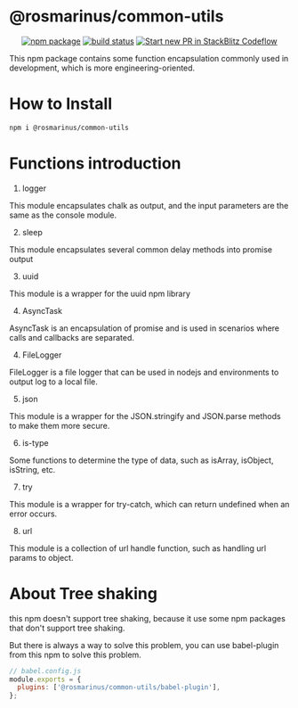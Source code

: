 # @rosmarinus/common-utils

<p align="center">
  <a href="https://www.npmjs.com/package/@rosmarinus/common-utils"><img src="https://img.shields.io/npm/v/@rosmarinus/common-utils" alt="npm package"></a>
  <a href="https://github.com/rosmarinus-project/common-utils/actions/workflows/publish.yml"><img src="https://github.com/rosmarinus-project/common-utils/actions/workflows/publish.yml/badge.svg" alt="build status"></a>
  <a href="https://pr.new/rosmarinus-project/common-utils"><img src="https://developer.stackblitz.com/img/start_pr_dark_small.svg" alt="Start new PR in StackBlitz Codeflow"></a>
</p>


This npm package contains some function encapsulation commonly used in development, which is more engineering-oriented.

# How to Install

```bash
npm i @rosmarinus/common-utils
```

# Functions introduction

1. logger

This module encapsulates chalk as output, and the input parameters are the same as the console module.

2. sleep

This module encapsulates several common delay methods into promise output

3. uuid

This module is a wrapper for the uuid npm library

4. AsyncTask

AsyncTask is an encapsulation of promise and is used in scenarios where calls and callbacks are separated.

4. FileLogger

FileLogger is a file logger that can be used in nodejs and environments to output log to a local file.

5. json

This module is a wrapper for the JSON.stringify and JSON.parse methods to make them more secure.

6. is-type

Some functions to determine the type of data, such as isArray, isObject, isString, etc.

7. try

This module is a wrapper for try-catch, which can return undefined when an error occurs.

8. url

This module is a collection of url handle function, such as handling url params to object.


# About Tree shaking
this npm doesn't support tree shaking, because it use some npm packages that don't support tree shaking.

But there is always a way to solve this problem, you can use babel-plugin from this npm to solve this problem.

```js
// babel.config.js
module.exports = {
  plugins: ['@rosmarinus/common-utils/babel-plugin'],
};
```
